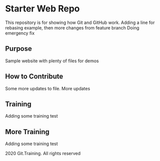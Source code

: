# Starter Web Repo

This repository is for showing how Git and GitHub work.
Adding a line for rebasing example, then more changes from feature branch
Doing emergency fix

## Purpose

Sample website with plenty of files for demos

## How to Contribute

Some more updates to file. More updates

## Training
Adding some training test

## More Training
Adding some training test

2020 Git.Training. All rights reserved
